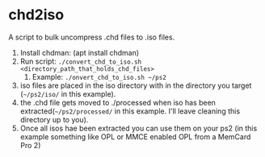 # chd2iso
A script to bulk uncompress .chd files to .iso files.

1. Install chdman: (apt install chdman)
2. Run script: `./convert_chd_to_iso.sh <directory_path_that_holds_chd_files>`
    1. Example: `./onvert_chd_to_iso.sh ~/ps2`
3. iso files are placed in the iso directory with in the directory you target (`~/ps2/iso/` in this example).
4. the .chd file gets moved to ./processed when iso has been extracted(`~/ps2/processed/` in this example. I'll leave cleaning this directory up to you).
5. Once all isos hae been extracted you can use them on your ps2 (in this example something like OPL or MMCE enabled OPL from a MemCard Pro 2)

